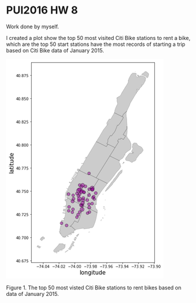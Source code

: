 # PUI2016 HW 8

Work done by myself.

I created a plot show the top 50 most visited Citi Bike stations to rent a bike, which are the top 50 start stations have the most records of starting a trip based on Citi Bike data of January 2015.

![Alt text](plot_fl1210.png)

Figure 1. The top 50 most visted Citi Bike stations to rent bikes based on data of January 2015.